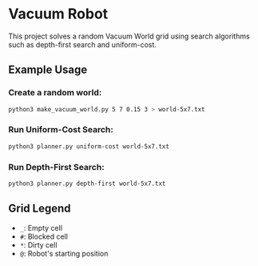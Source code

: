 # Vacuum Robot

This project solves a random Vacuum World grid using search algorithms such as depth-first search and uniform-cost.

## Example Usage

### Create a random world:

```bash
python3 make_vacuum_world.py 5 7 0.15 3 > world-5x7.txt
```

### Run Uniform-Cost Search:

```bash
python3 planner.py uniform-cost world-5x7.txt
```

### Run Depth-First Search:

```bash
python3 planner.py depth-first world-5x7.txt
```

## Grid Legend
- `_`: Empty cell
- `#`: Blocked cell
- `*`: Dirty cell
- `@`: Robot's starting position

